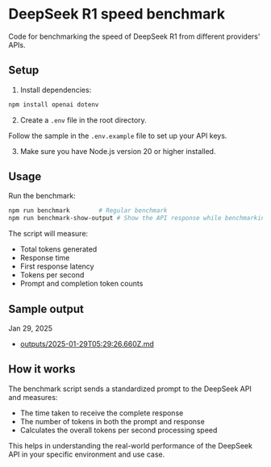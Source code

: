 # DeepSeek R1 speed benchmark

Code for benchmarking the speed of DeepSeek R1 from different providers' APIs.

## Setup

1. Install dependencies:

```bash
npm install openai dotenv
```

2. Create a `.env` file in the root directory.

Follow the sample in the `.env.example` file to set up your API keys.

3. Make sure you have Node.js version 20 or higher installed.

## Usage

Run the benchmark:

```bash
npm run benchmark        # Regular benchmark
npm run benchmark-show-output # Show the API response while benchmarking
```

The script will measure:

- Total tokens generated
- Response time
- First response latency
- Tokens per second
- Prompt and completion token counts

## Sample output

Jan 29, 2025

- [outputs/2025-01-29T05:29:26.660Z.md](outputs/2025-01-29T05:29:26.660Z.md)

## How it works

The benchmark script sends a standardized prompt to the DeepSeek API and measures:

- The time taken to receive the complete response
- The number of tokens in both the prompt and response
- Calculates the overall tokens per second processing speed

This helps in understanding the real-world performance of the DeepSeek API in your specific environment and use case.
